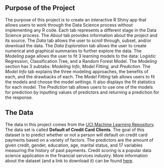 ## Purpose of the Project

The purpose of this project is to create an interactive R Shiny app that allows users to work through the Data Science process without implementing any R code. Each tab represents a different stage in the Data Science process. The *About* tab provides information about the project and its source. The *Data* tab allows the user to scroll through, subset, and/or download the data. The *Data Exploration* tab allows the user to create numerical and graphical summaries to further explore the data. The *Modeling* page allows the user to fit 3 learning models to the data: Logistic Regression, Classification Tree, and a Random Forest Model. The *Modeling* section has 3 subtabs: *Modeling Info*, *Model Fitting*, and *Prediction*. The *Model Info* tab explains the three modeling approaches, the benefits of each, and the drawbacks of each. The *Model Fitting* tab allows users to fit the models and choose the model settings. It also displays the fit statistics for each model. The *Prediction* tab allows users to use one of the models for prediction by inputting values of predictors and returning a prediction for the response. 

## The Data

The data in this project comes from the [UCI Machine Learning Repository](https://archive.ics.uci.edu/ml/index.php). The data set is called **Default of Credit Card Clients**. The goal of this dataset is to predict whether or not a person will default on credit card payments based on a variety of factors. The predictors are the amount of given credit, gender, education, age, marital status, and 17 variables measuring the history of past payments. Credit scoring is a popular data science application in the financial services industry. More information about the dataset (and a link to download it) can be found [here](https://archive.ics.uci.edu/ml/datasets/default+of+credit+card+clients#).
